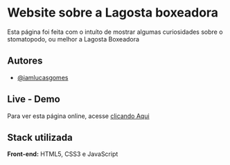 
# Website sobre a Lagosta boxeadora

Esta página foi feita com o intuíto de mostrar algumas curiosidades sobre o stomatopodo, ou melhor a Lagosta Boxeadora
## Autores

- [@iamlucasgomes](https://github.com/iamlucasgomes)


## Live - Demo

Para ver esta página online, acesse [clicando Aqui](https://iamlucasgomes.github.io/stomatopoda)

## Stack utilizada

**Front-end:** HTML5, CSS3 e JavaScript

